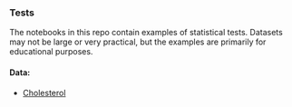 ### Tests

The notebooks in this repo contain examples of statistical tests. Datasets may not be large or very practical, but the examples are primarily for educational purposes.

#### Data:
* [Cholesterol](https://www.sheffield.ac.uk/mash/statistics/datasets)